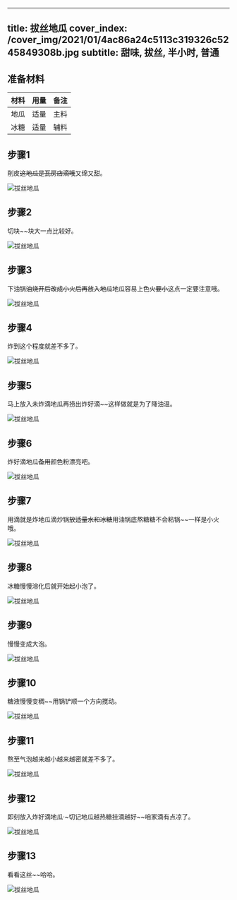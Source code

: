 
---
title: 拔丝地瓜
cover_index: /cover_img/2021/01/4ac86a24c5113c319326c5245849308b.jpg
subtitle: 甜味, 拔丝, 半小时, 普通
---

## 准备材料

| 材料     | 用量 | 备注|
| ------- | ----- | --- |
| 地瓜 | 适量| 主料 |
| 冰糖 | 适量| 辅料 |

## 步骤1

削皮~~这地瓜是瓦房店滴哦~~又绵又甜。

![拔丝地瓜](https://i8.meishichina.com/attachment/recipe/201010/201010261718059.jpg?x-oss-process=style/p320) 

## 步骤2

切块~~块大一点比较好。

![拔丝地瓜](https://i8.meishichina.com/attachment/recipe/201010/201010261718208.jpg?x-oss-process=style/p320) 

## 步骤3

下油锅~~油烧开后改成小火后再放入地瓜~~地瓜容易上色~~火要小~~这点一定要注意哦。

![拔丝地瓜](https://i8.meishichina.com/attachment/recipe/201010/201010261718356.jpg?x-oss-process=style/p320) 

## 步骤4

炸到这个程度就差不多了。

![拔丝地瓜](https://i8.meishichina.com/attachment/recipe/201010/201010261718505.jpg?x-oss-process=style/p320) 

## 步骤5

马上放入未炸滴地瓜再捞出炸好滴~~这样做就是为了降油温。

![拔丝地瓜](https://i8.meishichina.com/attachment/recipe/201010/201010261725577.jpg?x-oss-process=style/p320) 

## 步骤6

炸好滴地瓜~~备用~~颜色粉漂亮吧。

![拔丝地瓜](https://i8.meishichina.com/attachment/recipe/201010/201010261726129.jpg?x-oss-process=style/p320) 

## 步骤7

用滴就是炸地瓜滴炒锅~~放适量水和冰糖~~用油锅底熬糖糖不会粘锅~~一样是小火哦。

![拔丝地瓜](https://i8.meishichina.com/attachment/recipe/201010/201010261732032.jpg?x-oss-process=style/p320) 

## 步骤8

冰糖慢慢溶化后就开始起小泡了。

![拔丝地瓜](https://i8.meishichina.com/attachment/recipe/201010/201010261732185.jpg?x-oss-process=style/p320) 

## 步骤9

慢慢变成大泡。

![拔丝地瓜](https://i8.meishichina.com/attachment/recipe/201010/201010261732328.jpg?x-oss-process=style/p320) 

## 步骤10

糖液慢慢变稠~~用锅铲顺一个方向搅动。

![拔丝地瓜](https://i8.meishichina.com/attachment/recipe/201010/201010261732456.jpg?x-oss-process=style/p320) 

## 步骤11

熬至气泡越来越小越来越密就差不多了。

![拔丝地瓜](https://i8.meishichina.com/attachment/recipe/201010/201010261732592.jpg?x-oss-process=style/p320) 

## 步骤12

即刻放入炸好滴地瓜·~切记地瓜越热糖挂滴越好~~咱家滴有点凉了。

![拔丝地瓜](https://i8.meishichina.com/attachment/recipe/201010/201010261733080.jpg?x-oss-process=style/p320) 

## 步骤13

看看这丝~~哈哈。

![拔丝地瓜](https://i8.meishichina.com/attachment/recipe/201010/201010261733344.jpg?x-oss-process=style/p320) 

